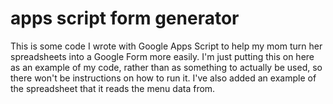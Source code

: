 # apps script form generator
This is some code I wrote with Google Apps Script to help my mom turn her spreadsheets into a Google Form more easily. I'm just putting this on here as an example of my code, rather than as something to actually be used, so there won't be instructions on how to run it. I've also added an example of the spreadsheet that it reads the menu data from.
